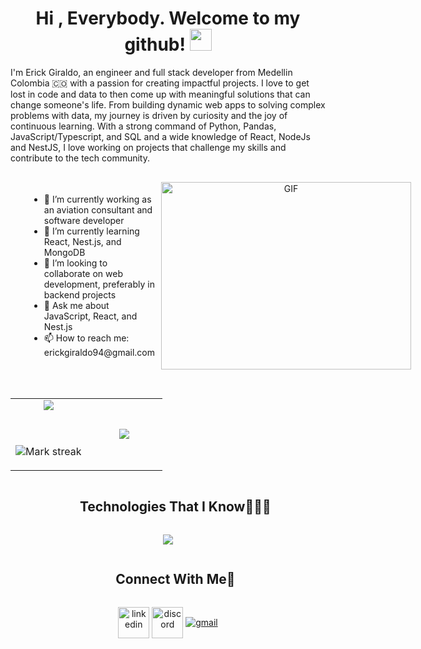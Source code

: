 <h1 align="center"><b>Hi , Everybody. Welcome to my github! </b><img src="https://media.giphy.com/media/hvRJCLFzcasrR4ia7z/giphy.gif" width="35"></h1>

<div>
    I'm Erick Giraldo, an engineer and full stack developer from Medellin Colombia 🇨🇴 with a passion for creating impactful projects. I love to get lost in code and data to then come up with meaningful solutions that can change someone's life. From building dynamic web apps to solving complex problems with data, my journey is driven by curiosity and the joy of continuous learning. With a strong command of Python, Pandas, JavaScript/Typescript, and SQL and a wide knowledge of React, NodeJs and NestJS, I love working on projects that challenge my skills and contribute to the tech community.
</div>

<div style="display: flex; align-items: center; justify-content: space-between; gap: 10px; padding: 30px">

  <!-- Text Section -->
  <div style="flex: 1; max-width: 50%">
    <ul>
      <li>🔭 I’m currently working as an aviation consultant and software developer</li>
      <li>🌱 I’m currently learning React, Nest.js, and MongoDB</li>
      <li>👯 I’m looking to collaborate on web development, preferably in backend projects</li>
      <li>💬 Ask me about JavaScript, React, and Nest.js</li>
      <li>📫 How to reach me: erickgiraldo94@gmail.com</li>
    </ul>
  </div>

  <!-- Image Section -->
  <div style="flex: 1; text-align: center;">
    <img src="https://media3.giphy.com/media/v1.Y2lkPTc5MGI3NjExcmpldHZnMTVncmZldGpxbWZuY2ltZ3JtZWY2ZTA4eWFvcmE4dmFmMSZlcD12MV9pbnRlcm5hbF9naWZfYnlfaWQmY3Q9Zw/qgQUggAC3Pfv687qPC/giphy.webp" alt="GIF" style="height: 300px; width: 400px;">
  </div>

</div>

<!--- stats & Trophy (start) -->
<p align="center">
  <!--- stats (start) -->
<table align="center">
<tr border="none">
<td width="50%" align="center">
  
  <img  align="center"  src="https://github-readme-stats.vercel.app/api?username=esgiraldop&theme=dark&show_icons=true&count_private=true" />

<br></br>
<img  title="🔥 Get streak stats for your profile at git.io/streak-stats" alt="Mark streak" src="https://github-readme-streak-stats.herokuapp.com/?user=esgiraldop&theme=dark&hide_border=false" />

</td>

<td width="50%" align="center">

   <img  align="center"  src="https://github-readme-stats.anuraghazra1.vercel.app/api/top-langs/?username=esgiraldop&theme=dark&hide_border=false&no-bg=true&no-frame=true&langs_count=10"/>
  
  </td>
</tr>
</table>
<!--- stats (end) -->

<!--h1 without bottom border-->
<div id="user-content-toc">
  <ul align="center">
    <summary><h2 style="display: inline-block">Technologies That I Know👨🏻‍💻</h2></summary>
  </ul>
</div>
<!--tech stack icons-->
<p align="center">
  <a href="https://skillicons.dev">
    <img src="https://skillicons.dev/icons?i=git,github,css,html,js,ts,mysql,mongodb,postgres,sqlite,express,nestjs,nodejs,npm,figma,linux,md,postman,py,scikitlearn,matlab,react,materialui,pycharm,vscode,&perline=14" />
  </a>
</p>

<!-- Connect with me -->
<!--h2 without bottom border-->
<div id="user-content-toc">
  <ul align="center">
    <summary><h2 style="display: inline-block">Connect With Me🤝</h2></summary>
  </ul>
</div>
<!--icons and links-->
<p align="center">
    <a href="https://www.linkedin.com/in/092b2a116/" target="blank"><img align="center" src="https://user-images.githubusercontent.com/88904952/234979284-68c11d7f-1acc-4f0c-ac78-044e1037d7b0.png" alt="linkedin" height="50" width="50" /></a>
    <a href="discordapp.com/users/1219500927505924166" target="blank"><img align="center" src="https://user-images.githubusercontent.com/88904952/234982627-019fd336-6248-453c-9b05-97c13fd1d207.png" alt="discord" height="50" width="50" /></a>
    <a href="erickgiraldo94@gmail.com" target="blank">
    <img align="center" src="https://skillicons.dev/icons?i=gmail,&perline=14" alt="gmail"/>
    </a>
</p>
